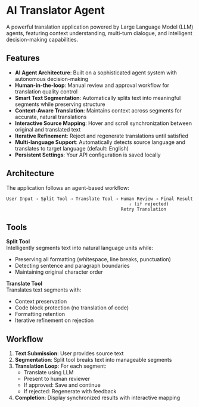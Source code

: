 
# AI Translator Agent

A powerful translation application powered by Large Language Model (LLM) agents, featuring context understanding, multi-turn dialogue, and intelligent decision-making capabilities.

## Features

- **AI Agent Architecture**: Built on a sophisticated agent system with autonomous decision-making
- **Human-in-the-loop**: Manual review and approval workflow for translation quality control
- **Smart Text Segmentation**: Automatically splits text into meaningful segments while preserving structure
- **Context-Aware Translation**: Maintains context across segments for accurate, natural translations
- **Interactive Source Mapping**: Hover and scroll synchronization between original and translated text
- **Iterative Refinement**: Reject and regenerate translations until satisfied
- **Multi-language Support**: Automatically detects source language and translates to target language (default: English)
- **Persistent Settings**: Your API configuration is saved locally

## Architecture

The application follows an agent-based workflow:

```
User Input → Split Tool → Translate Tool → Human Review → Final Result
                                              ↓ (if rejected)
                                           Retry Translation
```

## Tools

**Split Tool**  
Intelligently segments text into natural language units while:
- Preserving all formatting (whitespace, line breaks, punctuation)
- Detecting sentence and paragraph boundaries
- Maintaining original character order

**Translate Tool**  
Translates text segments with:
- Context preservation
- Code block protection (no translation of code)
- Formatting retention
- Iterative refinement on rejection

## Workflow

1. **Text Submission**: User provides source text
2. **Segmentation**: Split tool breaks text into manageable segments
3. **Translation Loop**: For each segment:
   - Translate using LLM
   - Present to human reviewer
   - If approved: Save and continue
   - If rejected: Regenerate with feedback
4. **Completion**: Display synchronized results with interactive mapping
